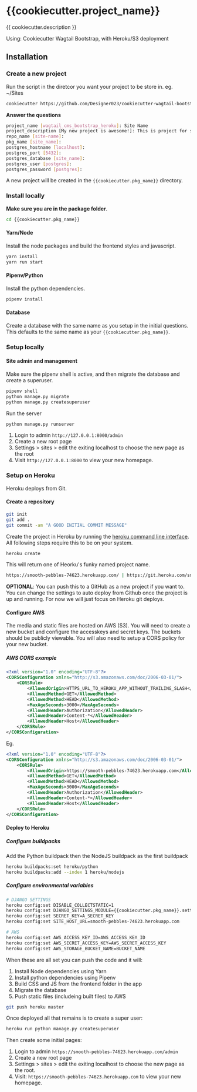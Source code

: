 # {{cookiecutter.project_name}}

{{ cookiecutter.description }}

Using: Cookiecutter Wagtail Bootstrap, with Heroku/S3 deployment

## Installation

### Create a new project

Run the script in the diretcor you want your project to be store in. eg. ~/Sites

```bash
cookiecutter https://github.com/Designer023/cookiecutter-wagtail-bootstrap-heroku.git
```

**Answer the questions**

```bash
project_name [wagtail_cms_bootstrap_heroku]: Site Name
project_description [My new project is awesome!]: This is project for something!
repo_name [site-name]:
pkg_name [site_name]:
postgres_hostname [localhost]:
postgres_port [5432]:
postgres_database [site_name]:
postgres_user [postgres]:
postgres_password [postgres]:
```

A new project will be created in the ```{{cookiecutter.pkg_name}}``` directory.

### Install locally

**Make sure you are in the package folder**.

```bash
cd {{cookiecutter.pkg_name}}
```

#### Yarn/Node

Install the node packages and build the frontend styles and javascript.

```bash
yarn install
yarn run start
```

#### Pipenv/Python

Install the python dependencies.

```bash
pipenv install
```

#### Database

Create a database with the same name as you setup in the initial questions. This defaults to the same name as your ```{{cookiecutter.pkg_name}}```.

### Setup locally

#### Site admin and management
Make sure the pipenv shell is active, and then migrate the database and create a superuser.
```bash
pipenv shell
python manage.py migrate
python manage.py createsuperuser

```
Run the server
```bash
python manage.py runserver
```

1. Login to admin ```http://127.0.0.1:8000/admin```
2. Create a new root page
3. Settings > sites > edit the exiting localhost to choose the new page as the root
4. Visit ```http://127.0.0.1:8000``` to view your new homepage.

### Setup on Heroku

Heroku deploys from Git.

#### Create a repository

```bash
git init
git add .
git commit -am "A GOOD INITIAL COMMIT MESSAGE"
```

Create the project in Heroku by running the [heroku command line interface](https://devcenter.heroku.com/articles/heroku-cli). All following steps require this to be on your system.

```bash
heroku create
```

This will return one of Heorku's funky named project name.

```bash
https://smooth-pebbles-74623.herokuapp.com/ | https://git.heroku.com/smooth-pebbles-74623.git
```

**OPTIONAL**: You can push this to a GitHub as a new project if you want to. You can change the settings to auto deploy from Github once the project is up and running. For now we will just focus on Heroku git deploys.


#### Configure AWS

The media and static files are hosted on AWS (S3). You will need to create a new bucket and configure the accesskeys and secret keys. The buckets should be publicly viewable. 
You will also need to setup a CORS policy for your new bucket.


##### AWS CORS example

```xml
<?xml version="1.0" encoding="UTF-8"?>
<CORSConfiguration xmlns="http://s3.amazonaws.com/doc/2006-03-01/">
    <CORSRule>
        <AllowedOrigin>HTTPS_URL_TO_HEROKU_APP_WITHOUT_TRAILING_SLASH</AllowedOrigin>
        <AllowedMethod>GET</AllowedMethod>
        <AllowedMethod>HEAD</AllowedMethod>
        <MaxAgeSeconds>3000</MaxAgeSeconds>
        <AllowedHeader>Authorization</AllowedHeader>
        <AllowedHeader>Content-*</AllowedHeader>
        <AllowedHeader>Host</AllowedHeader>
    </CORSRule>
</CORSConfiguration>
```

Eg.
```xml
<?xml version="1.0" encoding="UTF-8"?>
<CORSConfiguration xmlns="http://s3.amazonaws.com/doc/2006-03-01/">
    <CORSRule>
        <AllowedOrigin>https://smooth-pebbles-74623.herokuapp.com</AllowedOrigin>
        <AllowedMethod>GET</AllowedMethod>
        <AllowedMethod>HEAD</AllowedMethod>
        <MaxAgeSeconds>3000</MaxAgeSeconds>
        <AllowedHeader>Authorization</AllowedHeader>
        <AllowedHeader>Content-*</AllowedHeader>
        <AllowedHeader>Host</AllowedHeader>
    </CORSRule>
</CORSConfiguration>
```

#### Deploy to Heroku

##### Configure buildpacks
Add the Python buildpack then the NodeJS buildpack as the first buildpack
```bash
heroku buildpacks:set heroku/python
heroku buildpacks:add --index 1 heroku/nodejs
```

##### Configure environmental variables

```bash
# DJANGO SETTINGS
heroku config:set DISABLE_COLLECTSTATIC=1
heroku config:set DJANGO_SETTINGS_MODULE={{cookiecutter.pkg_name}}.settings.production
heroku config:set SECRET_KEY=A_SECRET_KEY
heroku config:set SITE_HOST_URL=smooth-pebbles-74623.herokuapp.com

# AWS
heroku config:set AWS_ACCESS_KEY_ID=AWS_ACCESS_KEY_ID
heroku config:set AWS_SECRET_ACCESS_KEY=AWS_SECRET_ACCESS_KEY
heroku config:set AWS_STORAGE_BUCKET_NAME=BUCKET_NAME
```

When these are all set you can push the code and it will:
1. Install Node dependencies using Yarn 
2. Install python dependencies using Pipenv
3. Build CSS and JS from the frontend folder in the app
4. Migrate the database
5. Push static files (includeing built files) to AWS

```bash
git push heroku master
```

Once deployed all that remains is to create a super user:

```bash
heroku run python manage.py createsuperuser
```

Then create some initial pages:

1. Login to admin ```https://smooth-pebbles-74623.herokuapp.com/admin```
2. Create a new root page
3. Settings > sites > edit the exiting localhost to choose the new page as the root.
4. Visit: ```https://smooth-pebbles-74623.herokuapp.com``` to view your new homepage.